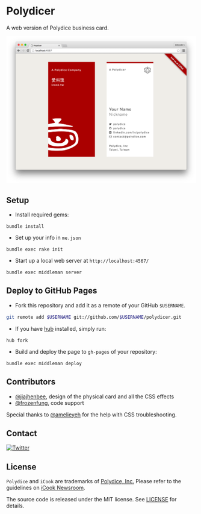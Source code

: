 # Polydicer

A web version of Polydice business card.

![screenshot](https://raw.githubusercontent.com/bcylin/polydicer/develop/source/images/screenshot.png)

## Setup

* Install required gems:

```
bundle install
```

* Set up your info in `me.json`

```
bundle exec rake init
```

* Start up a local web server at `http://localhost:4567/`

```
bundle exec middleman server
```

## Deploy to GitHub Pages

* Fork this repository and add it as a remote of your GitHub `$USERNAME`.

```sh
git remote add $USERNAME git://github.com/$USERNAME/polydicer.git
```

* If you have [hub](https://hub.github.com/) installed, simply run:

```
hub fork
```

* Build and deploy the page to `gh-pages` of your repository:

```
bundle exec middleman deploy
```

## Contributors

* [@jiajhenbee](https://github.com/jiajhenbee), design of the physical card and all the CSS effects
* [@frozenfung](https://github.com/frozenfung), code support

Special thanks to [@amelieyeh](https://github.com/amelieyeh) for the help with CSS troubleshooting.

## Contact

[![Twitter](https://img.shields.io/badge/twitter-@bcylin-blue.svg?style=flat)](https://twitter.com/bcylin)

## License

`Polydice` and `iCook` are trademarks of [Polydice, Inc.](https://polydice.com/) Please refer to the guidelines on [iCook Newsroom](https://newsroom.icook.tw/downloads).

The source code is released under the MIT license. See [LICENSE](https://github.com/bcylin/polydicer/blob/develop/LICENSE) for details.
